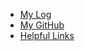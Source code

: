 ---
---
* [My Log](TXT/mylog.txt)
* [My GitHub](https://github.com/samuellapnadia)
* [Helpful Links](LINKS/)
